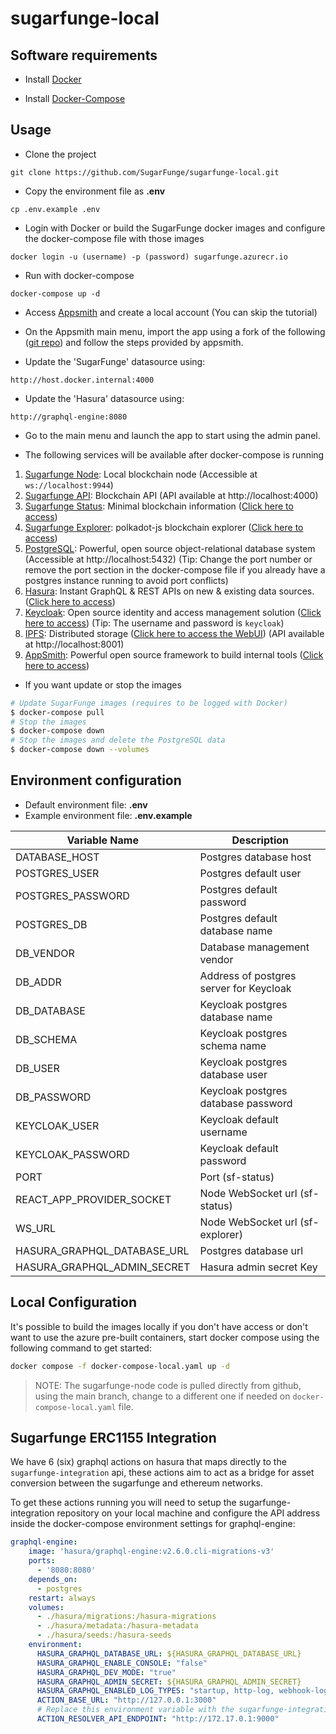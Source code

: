 # sugarfunge-local

## Software requirements

- Install [Docker](https://docs.docker.com/engine/install/ubuntu)

- Install [Docker-Compose](https://docs.docker.com/compose/install)

## Usage

- Clone the project
```
git clone https://github.com/SugarFunge/sugarfunge-local.git
```

- Copy the environment file as **.env**
```
cp .env.example .env
```


- Login with Docker or build the SugarFunge docker images and configure the docker-compose file with those images
```
docker login -u (username) -p (password) sugarfunge.azurecr.io
```

- Run with docker-compose
```
docker-compose up -d
```
- Access [Appsmith](http://localhost:7000) and create a local account (You can skip the tutorial)

- On the Appsmith main menu, import the app using a fork of the following ([git repo](https://github.com/SugarFunge/sugarfunge-admin-panel)) and follow the steps provided by appsmith.

- Update the 'SugarFunge' datasource using:
```
http://host.docker.internal:4000
```

- Update the 'Hasura' datasource using:
```
http://graphql-engine:8080
```

- Go to the main menu and launch the app to start using the admin panel.


- The following services will be available after docker-compose is running

1. [Sugarfunge Node](https://github.com/SugarFunge/sugarfunge-node): Local blockchain node (Accessible at `ws://localhost:9944`) 
2. [Sugarfunge API](https://github.com/SugarFunge/sugarfunge-api): Blockchain API (API available at http://localhost:4000)
3. [Sugarfunge Status](https://github.com/SugarFunge/sf-front-end): Minimal blockchain information ([Click here to access](http://localhost:8000))
4. [Sugarfunge Explorer](https://github.com/SugarFunge/sugarfunge-explorer): polkadot-js blockchain explorer ([Click here to access](http://localhost:80))
5. [PostgreSQL](https://www.postgresql.org): Powerful, open source object-relational database system (Accessible at http://localhost:5432) (Tip: Change the port number or remove the port section in the docker-compose file if you already have a postgres instance running to avoid port conflicts)
6. [Hasura](https://hasura.io/): Instant GraphQL & REST APIs on new & existing data sources. ([Click here to access](http://localhost:8080))
7. [Keycloak](https://www.keycloak.org): Open source identity and access management solution ([Click here to access](http://localhost:8081)) (Tip: The username and password is `keycloak`)
8. [IPFS](https://ipfs.io): Distributed storage ([Click here to access the WebUI](http://localhost:5001/webui)) (API available at http://localhost:8001) 
9. [AppSmith](https://www.appsmith.com/): Powerful open source framework to build internal tools ([Click here to access](http://localhost:7000))

- If you want update or stop the images
```bash
# Update SugarFunge images (requires to be logged with Docker)
$ docker-compose pull
# Stop the images
$ docker-compose down
# Stop the images and delete the PostgreSQL data
$ docker-compose down --volumes
```

## Environment configuration

- Default environment file: **.env**
- Example environment file: **.env.example**

| Variable Name               | Description                             |
| --------------------------- | --------------------------------------- |
| DATABASE_HOST               | Postgres database host                  |
| POSTGRES_USER               | Postgres default user                   |
| POSTGRES_PASSWORD           | Postgres default password               |
| POSTGRES_DB                 | Postgres default database name          |
| DB_VENDOR                   | Database management vendor              |
| DB_ADDR                     | Address of postgres server for Keycloak |
| DB_DATABASE                 | Keycloak postgres database name         |
| DB_SCHEMA                   | Keycloak postgres schema name           |
| DB_USER                     | Keycloak postgres database user         |
| DB_PASSWORD                 | Keycloak postgres database password     |
| KEYCLOAK_USER               | Keycloak default username               |
| KEYCLOAK_PASSWORD           | Keycloak default password               |
| PORT                        | Port (sf-status)                        |
| REACT_APP_PROVIDER_SOCKET   | Node WebSocket url (sf-status)          |
| WS_URL                      | Node WebSocket url (sf-explorer)        |
| HASURA_GRAPHQL_DATABASE_URL | Postgres database url                   |
| HASURA_GRAPHQL_ADMIN_SECRET | Hasura admin secret Key                 |

## Local Configuration

It's possible to build the images locally if you don't have access or don't want to use the azure pre-built containers, start docker compose using the following command to get started:

```bash
docker compose -f docker-compose-local.yaml up -d
```

> NOTE: The sugarfunge-node code is pulled directly from github, using the main branch, change to a different one if needed on `docker-compose-local.yaml` file.

## Sugarfunge ERC1155 Integration

We have 6 (six) graphql actions on hasura that maps directly to the `sugarfunge-integration` api, these actions aim to act as a bridge for asset conversion between the sugarfunge and ethereum networks.

To get these actions running you will need to setup the sugarfunge-integration repository on your local machine and configure the API address inside the docker-compose environment settings for graphql-engine:

```yaml
graphql-engine:
    image: 'hasura/graphql-engine:v2.6.0.cli-migrations-v3'
    ports:
      - '8080:8080'
    depends_on:
      - postgres
    restart: always
    volumes:
      - ./hasura/migrations:/hasura-migrations
      - ./hasura/metadata:/hasura-metadata
      - ./hasura/seeds:/hasura-seeds
    environment:
      HASURA_GRAPHQL_DATABASE_URL: ${HASURA_GRAPHQL_DATABASE_URL}
      HASURA_GRAPHQL_ENABLE_CONSOLE: "false"
      HASURA_GRAPHQL_DEV_MODE: "true"
      HASURA_GRAPHQL_ADMIN_SECRET: ${HASURA_GRAPHQL_ADMIN_SECRET}
      HASURA_GRAPHQL_ENABLED_LOG_TYPES: "startup, http-log, webhook-log, websocket-log, query-log"
      ACTION_BASE_URL: "http://127.0.0.1:3000"
      # Replace this environment variable with the sugarfunge-integration api address
      ACTION_RESOLVER_API_ENDPOINT: "http://172.17.0.1:9000"
```